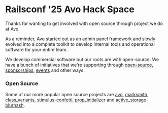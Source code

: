 # Railsconf '25 Avo Hack Space

Thanks for wanting to get involved with open source through project we do at Avo.

As a reminder, Avo started out as an admin panel framework and slowly evolved into a complete toolkit to develop internal tools and operational software for your entire team.

We develop commercial software but our roots are with open-source. We have a bunch of initiatives that we're supporting through [open-source](https://github.com/orgs/avo-hq/repositories), [sponsorships](https://github.com/orgs/avo-hq/sponsoring), [events](https://friendlyrb.com/) and other ways.

### Open Source

Some of our more popular open source projects are [avo](https://github.com/avo-hq/avo), [marksmith](https://github.com/avo-hq/marksmith), [class_variants](https://github.com/avo-hq/class_variants), [stimulus-confetti](https://github.com/avo-hq/stimulus-confetti), [prop_initializer](https://github.com/avo-hq/prop_initializer) and [active_storage-blurhash](https://github.com/avo-hq/active_storage-blurhash).
